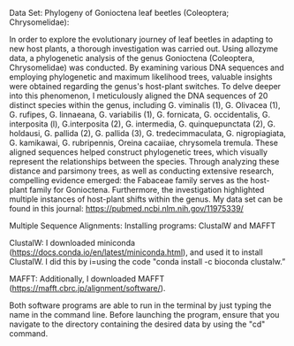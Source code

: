Data Set: Phylogeny of Gonioctena leaf beetles (Coleoptera; Chrysomelidae):

In order to explore the evolutionary journey of leaf beetles in adapting to new host plants, a thorough investigation was carried out. Using allozyme data, a phylogenetic analysis of the genus Gonioctena (Coleoptera, Chrysomelidae) was conducted. By examining various DNA sequences and employing phylogenetic and maximum likelihood trees, valuable insights were obtained regarding the genus's host-plant switches. To delve deeper into this phenomenon, I meticulously aligned the DNA sequences of 20 distinct species within the genus, including G. viminalis (1), G. Olivacea (1), G. rufipes, G. linnaeana, G. variabilis (1), G. fornicata, G. occidentalis, G. interposita (l), G.interposita (2), G. intermedia, G. quinquepunctata (2), G. holdausi, G. pallida (2), G. pallida (3), G. tredecimmaculata, G. nigropiagiata, G. kamikawai, G. rubripennis, Oreina cacaiiae, chrysomela tremula. These aligned sequences helped construct phylogenetic trees, which visually represent the relationships between the species. Through analyzing these distance and parsimony trees, as well as conducting extensive research, compelling evidence emerged: the Fabaceae family serves as the host-plant family for Gonioctena. Furthermore, the investigation highlighted multiple instances of host-plant shifts within the genus. My data set can be found in this journal: https://pubmed.ncbi.nlm.nih.gov/11975339/

Multiple Sequence Alignments:
Installing programs: ClustalW and MAFFT

ClustalW:
I downloaded miniconda (https://docs.conda.io/en/latest/miniconda.html), and used it to install ClustalW. I did this by i=using the code "conda install -c bioconda clustalw.”


MAFFT:
Additionally, I downloaded MAFFT (https://mafft.cbrc.jp/alignment/software/).

Both software programs are able to run in the terminal by just typing the name in the command line.  Before launching the program, ensure that you navigate to the directory containing the desired data by using the "cd" command.
